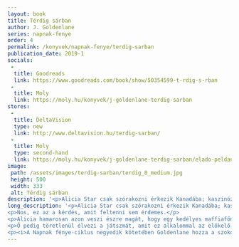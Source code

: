 ```yaml
---
layout: book
title: Térdig sárban
author: J. Goldenlane
series: napnak-fenye
order: 4
permalink: /konyvek/napnak-fenye/terdig-sarban
publication_date: 2019-1
socials:
 -
  title: Goodreads
  link: https://www.goodreads.com/book/show/50354599-t-rdig-s-rban
 -
  title: Moly
  link: https://moly.hu/konyvek/j-goldenlane-terdig-sarban
stores:
 -
  title: DeltaVision
  type: new
  link: http://www.deltavision.hu/terdig-sarban/
 -
  title: Moly
  type: second-hand
  link: https://moly.hu/konyvek/j-goldenlane-terdig-sarban/elado-peldanyok
image: 
 path: /assets/images/terdig-sarban/terdig_0_medium.jpg
 height: 500
 width: 333
 alt: Térdig sárban
description: '<p>Alicia Star csak szórakozni érkezik Kanadába; kaszinózgatni, pofára ejteni pár balekot, kipróbálni néhány trükköt. Mi baj lehetne ebből?[...]</p>'
long_description: '<p>Alicia Star csak szórakozni érkezik Kanadába; kaszinózgatni, pofára ejteni pár balekot, kipróbálni néhány trükköt. Mi baj lehetne ebből?</p>
<p>Nos, ez az a kérdés, amit feltenni sem érdemes.</p>
<p>Alicia hamarosan azon veszi észre magát, hogy egy kedélyes maffiafőnök cibálja át az országon, ami „a Washington-krátertől a Yukonig egyadta radioaktív mocsár”. Ráadásul közben többen is lőnek rá, de természetesen felveszi a ritmust, és bedob mindent, amit zavaros ifjúsága alatt tanult. A helyi gengszterek egymás után kénytelenek szembenézni az esetlegesen nagykorú, feltehetőleg kínai, talán zsoldos, ám egyre nyilvánvalóbb, hogy szélhámos lánnyal.</p>
<p>Ő pedig töretlenül élvezi a játszmát, amit ez alkalommal az előkelő, kifinomult Kanadában játszanak, csillogó ledfényes kaszinókban – és térdig sárban.</p>
<p><i>A Napnak fénye-ciklus negyedik kötetében Goldenlane hozza a szokott formáját, bár ez alkalommal ebbe egészen kevesen halnak bele.</i></p>'
---
```

